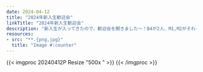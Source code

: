 ```yaml
---
date: 2024-04-12
title: "2024年新入生歓迎会"
linkTitle: "2024年新入生歓迎会"
description: "新入生が入ってきたので、歓迎会を開きました～！B4が2人、M1,M2がそれぞれ1人ずつ入ってきてくれました。<br>今年もにぎやかになりそうです。(@[えん弥](https://www.hotpepper.jp/strJ001135012/))"
resources:
- src: "**.{png,jpg}"
  title: "Image #:counter"
---
```



{{< imgproc 20240412P Resize "500x " >}}
{{< /imgproc >}} 


